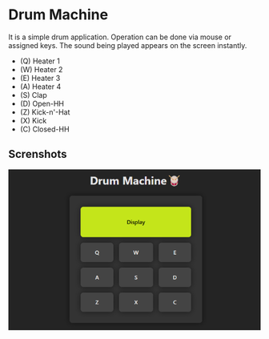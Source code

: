 # Drum Machine

It is a simple drum application. Operation can be done via mouse or assigned keys. The sound being played appears on the screen instantly.

- (Q) Heater 1
- (W) Heater 2
- (E) Heater 3
- (A) Heater 4
- (S) Clap
- (D) Open-HH
- (Z) Kick-n'-Hat
- (X) Kick
- (C) Closed-HH

## Screnshots

![Get a drink](https://github.com/huseyineskan/drum-machine/blob/main/src/assets/drum.png)
